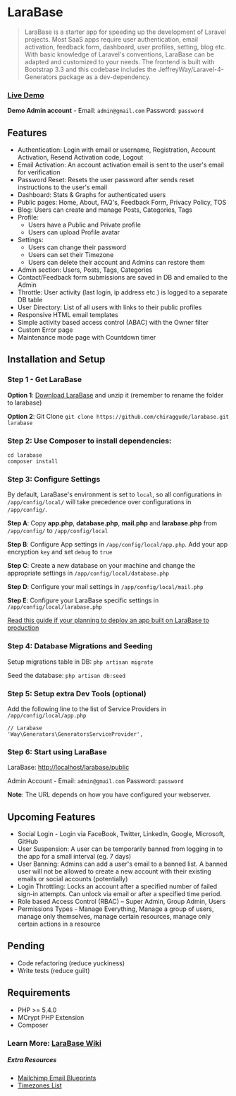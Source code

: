 LaraBase
========

> LaraBase is a starter app for speeding up the development of Laravel projects. Most SaaS apps require user authentication, email activation, feedback form, dashboard, user profiles, setting, blog etc. With basic knowledge of Laravel's conventions, LaraBase can be adapted and customized to your needs. The frontend is built with Bootstrap 3.3 and this codebase includes the JeffreyWay/Laravel-4-Generators package as a dev-dependency.

### [Live Demo](http://larabase.turizon.co.in/) 
**Demo Admin account** - Email: `admin@gmail.com` Password: `password`

## Features
* Authentication: Login with email or username, Registration, Account Activation, Resend Activation code, Logout
* Email Activation: An account activation email is sent to the user's email for verification 
* Password Reset: Resets the user password after sends reset instructions to the user's email
* Dashboard: Stats & Graphs for authenticated users
* Public pages: Home, About, FAQ's, Feedback Form, Privacy Policy, TOS
* Blog: Users can create and manage Posts, Categories, Tags
* Profile: 
    * Users have a Public and Private profile
    * Users can upload Profile avatar
* Settings: 
    * Users can change their password
    * Users can set their Timezone 
    * Users can delete their account and Admins can restore them
* Admin section: Users, Posts, Tags, Categories
* Contact/Feedback form submissions are saved in DB and emailed to the Admin
* Throttle: User activity (last login, ip address etc.) is logged to a separate DB table
* User Directory: List of all users with links to their public profiles
* Responsive HTML email templates
* Simple activity based access control (ABAC) with the Owner filter
* Custom Error page
* Maintenance mode page with Countdown timer

## Installation and Setup

### Step 1 - Get LaraBase
**Option 1**: [Download LaraBase](https://github.com/chiraggude/larabase/archive/master.zip) and unzip it (remember to rename the folder to larabase)

**Option 2**: Git Clone `git clone https://github.com/chiraggude/larabase.git larabase`

### Step 2: Use Composer to install dependencies: 
```
cd larabase
composer install
```
### Step 3: Configure Settings

By default, LaraBase's environment is set to `local`, so all configurations in `/app/config/local/` will take precedence over configurations in `/app/config/`.

**Step A**: Copy **app.php**, **database.php**, **mail.php** and **larabase.php** from `/app/config/` to `/app/config/local`

**Step B**: Configure App settings in `/app/config/local/app.php`. Add your app encryption `key` and set `debug` to `true`

**Step C**: Create a new database on your machine and change the appropriate settings in `/app/config/local/database.php`

**Step D**: Configure your mail settings in `/app/config/local/mail.php`

**Step E**:  Configure your LaraBase specific settings in `/app/config/local/larabase.php`

[Read this guide if your planning to deploy an app built on LaraBase to production](https://github.com/chiraggude/larabase/wiki/Deployment-on-a-VPS#env-file)


### Step 4: Database Migrations and Seeding
Setup migrations table in DB: `php artisan migrate`

Seed the database: `php artisan db:seed`

### Step 5: Setup extra Dev Tools (optional)
Add the following line to the list of Service Providers in `/app/config/local/app.php`
```
// Larabase
'Way\Generators\GeneratorsServiceProvider',
```

### Step 6: Start using LaraBase
LaraBase: [http://localhost/larabase/public](http://localhost/larabase/public)

Admin Account - Email: `admin@gmail.com`   Password: `password`

**Note**: The URL depends on how you have configured your webserver.

## Upcoming Features
* Social Login - Login via FaceBook, Twitter, LinkedIn, Google, Microsoft, GitHub
* User Suspension: A user can be temporarily banned from logging in to the app for a small interval (eg. 7 days)
* User Banning: Admins can add a user's email to a banned list. A banned user will not be allowed to create a new account with their existing emails or social accounts (potentially)
* Login Throttling: Locks an account after a specified number of failed sign-in attempts. Can unlock via email or after a specified time period.
* Role based Access Control (RBAC) – Super Admin, Group Admin, Users
* Permissions Types - Manage Everything, Manage a group of users, manage only themselves, manage certain resources, manage only certain actions in a resource

## Pending
* Code refactoring (reduce yuckiness)
* Write tests (reduce guilt)

## Requirements
* PHP >= 5.4.0
* MCrypt PHP Extension
* Composer

### Learn More: [LaraBase Wiki](https://github.com/chiraggude/larabase/wiki)

##### Extra Resources
* [Mailchimp Email Blueprints](https://github.com/mailchimp/Email-Blueprints)
* [Timezones List](https://github.com/tamaspap/timezones)
